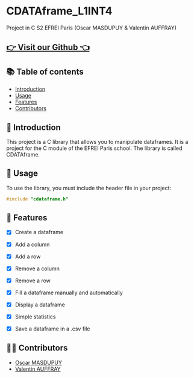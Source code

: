 # CDATAframe_L1INT4
Project in C S2 EFREI Paris (Oscar MASDUPUY &amp; Valentin AUFFRAY)

## [👉 Visit our Github 👈](https://github.com/JustDiablot/CDATAframe_L1INT4) 

## 📚 Table of contents
- [Introduction](#introduction)
- [Usage](#usage)
- [Features](#features)
- [Contributors](#contributors)

## 📖 Introduction <a name="introduction"></a>
This project is a C library that allows you to manipulate dataframes. It is a project for the C module of the EFREI Paris school. The library is called CDATAframe.

## 🚀 Usage <a name="usage"></a>
To use the library, you must include the header file in your project:
```c
#include "cdataframe.h"
```

## 🎨 Features <a name="features"></a>
- [x] Create a dataframe
- [x] Add a column
- [x] Add a row
- [x] Remove a column
- [x] Remove a row
- [x] Fill a dataframe manually and automatically
- [x] Display a dataframe
- [x] Simple statistics
- [x] Save a dataframe in a .csv file





## 👨‍💻 Contributors <a name="contributors"></a>
- [Oscar MASDUPUY](https://www.linkedin.com/in/oscar-masdupuy-375246250/)
- [Valentin AUFFRAY](https://www.linkedin.com/in/valentin-auffray-024230251/)
